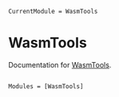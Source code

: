 ```@meta
CurrentModule = WasmTools
```

# WasmTools

Documentation for [WasmTools](https://github.com/arhik/WasmTools.jl).

```@index
```

```@autodocs
Modules = [WasmTools]
```
